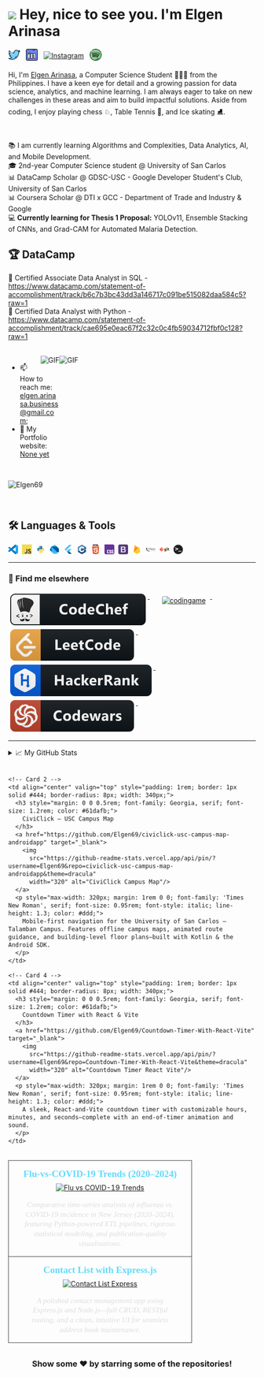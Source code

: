 <h1><img src="https://emojis.slackmojis.com/emojis/images/1531849430/4246/blob-sunglasses.gif?1531849430" width="30"/> Hey, nice to see you. I'm Elgen Arinasa</h1>

<!-- Social links, left-aligned with uniform 24×24px icons -->
<div align="left" style="display: flex; align-items: center; gap: 12px; margin-top: 1rem;">
  <a href="https://twitter.com/" target="_blank">
    <img src="https://raw.githubusercontent.com/AbhishekMaira10/AbhishekMaira10/master/Resources/png/twitter.png"
         alt="Twitter" width="24" height="24">
  </a>
  <a href="https://www.facebook.com/retardenism" target="_blank">
    <img src="https://raw.githubusercontent.com/AbhishekMaira10/AbhishekMaira10/master/linkedin.png"
         alt="Facebook" width="24" height="24">
  </a>
  <a href="https://www.instagram.com/elgenmar/" target="_blank">
    <img src="https://upload.wikimedia.org/wikipedia/commons/thumb/9/95/Instagram_logo_2022.svg/1200px-Instagram_logo_2022.svg.png"
         alt="Instagram" width="24" height="24">
  </a>
  <a href="https://open.spotify.com/user/31gmzydmc7kczadnpzxijeooj6va" target="_blank">
    <img src="https://raw.githubusercontent.com/AbhishekMaira10/AbhishekMaira10/master/Resources/png/spotify.png"
         alt="Spotify" width="24" height="24">
  </a>
</div>


<br>
Hi, I'm <a href="https://www.facebook.com/retardenism">Elgen Arinasa</a>, a Computer Science Student 👨🏻‍💻 from the Philippines. I have a keen eye for detail and a growing passion for data science, analytics, and machine learning. I am always eager to take on new challenges in these areas and aim to build impactful solutions. Aside from coding, I enjoy playing chess ♘, Table Tennis 🏓, and Ice skating ⛸️.<br>

<p>&nbsp;</p>

  📚 I am currently learning Algorithms and Complexities, Data Analytics, AI, and Mobile Development.<br>
  🎓 2nd-year Computer Science student @ University of San Carlos<br>
  📊 DataCamp Scholar @ GDSC-USC - Google Developer Student's Club, University of San Carlos<br>
  📊 Coursera Scholar @ DTI x GCC - Department of Trade and Industry & Google<br>
  💻 <strong>Currently learning for Thesis 1 Proposal:</strong> YOLOv11, Ensemble Stacking of CNNs, and Grad-CAM for Automated Malaria Detection.<br>
</p>

<h2>🏆 DataCamp </h2>

🥇 Certified Associate Data Analyst in SQL - https://www.datacamp.com/statement-of-accomplishment/track/b6c7b3bc43dd3a146717c091be515082daa584c5?raw=1 <br>
🥇 Certified Data Analyst with Python - https://www.datacamp.com/statement-of-accomplishment/track/cae695e0eac67f2c32c0c4fb59034712fbf0c128?raw=1

<br>

<!-- https://media.giphy.com/media/SWoSkN6DxTszqIKEqv/giphy.gif -->
<img align="right" height="250" width="400" alt="GIF" src="https://miro.medium.com/max/1360/1*IRGHmiGsa16stedQvIaZfw.gif" />

<img align="right" alt="GIF" src="https://media.giphy.com/media/3ohzdKvLT1DxFxhZAI/giphy.gif" />

 - 📫 How to reach me: [elgen.arinasa.business@gmail.com](mailto:elgen.arinasa.business@gmail.com);
 - 🔗 My Portfolio website: [None yet](https:)
 
 <br>

 <p align="left"> <img src="https://komarev.com/ghpvc/?username=Elgen69" alt="Elgen69" /> </p>
 
 </br>

## 🛠 Languages & Tools

<div align="left" style="display: flex; flex-wrap: wrap; gap: 8px; margin: 1rem 0;">
  <img src="https://raw.githubusercontent.com/github/explore/80688e429a7d4ef2fca1e82350fe8e3517d3494d/topics/visual-studio-code/visual-studio-code.png"
       alt="VS Code" width="20" height="20">
  <img src="https://raw.githubusercontent.com/github/explore/80688e429a7d4ef2fca1e82350fe8e3517d3494d/topics/javascript/javascript.png"
       alt="JavaScript" width="20" height="20">
  <img src="https://raw.githubusercontent.com/github/explore/80688e429a7d4ef2fca1e82350fe8e3517d3494d/topics/python/python.png"
       alt="Python" width="20" height="20">
  <img src="https://raw.githubusercontent.com/github/explore/80688e429a7d4ef2fca1e82350fe8e3517d3494d/topics/dart/dart.png"
       alt="Dart" width="20" height="20">
  <img src="https://raw.githubusercontent.com/github/explore/80688e429a7d4ef2fca1e82350fe8e3517d3494d/topics/flutter/flutter.png"
       alt="Flutter" width="20" height="20">
  <img src="https://raw.githubusercontent.com/github/explore/80688e429a7d4ef2fca1e82350fe8e3517d3494d/topics/cpp/cpp.png"
       alt="C++" width="20" height="20">
  <img src="https://raw.githubusercontent.com/github/explore/80688e429a7d4ef2fca1e82350fe8e3517d3494d/topics/html/html.png"
       alt="HTML5" width="20" height="20">
  <img src="https://raw.githubusercontent.com/github/explore/80688e429a7d4ef2fca1e82350fe8e3517d3494d/topics/css/css.png"
       alt="CSS3" width="20" height="20">
  <img src="https://raw.githubusercontent.com/github/explore/80688e429a7d4ef2fca1e82350fe8e3517d3494d/topics/bootstrap/bootstrap.png"
       alt="Bootstrap" width="20" height="20">
  <img src="https://raw.githubusercontent.com/github/explore/80688e429a7d4ef2fca1e82350fe8e3517d3494d/topics/firebase/firebase.png"
       alt="Firebase" width="20" height="20">
  <img src="https://raw.githubusercontent.com/github/explore/80688e429a7d4ef2fca1e82350fe8e3517d3494d/topics/flask/flask.png"
       alt="Flask" width="20" height="20">
  <img src="https://raw.githubusercontent.com/github/explore/80688e429a7d4ef2fca1e82350fe8e3517d3494d/topics/git/git.png"
       alt="Git" width="20" height="20">
  <img src="https://raw.githubusercontent.com/github/explore/80688e429a7d4ef2fca1e82350fe8e3517d3494d/topics/terminal/terminal.png"
       alt="Terminal" width="20" height="20">
</div>

---

### 📢 Find me elsewhere
<p align="left">
  <a href="https://www.codechef.com/users/">
    <img src="https://raw.githubusercontent.com/AbhishekMaira10/AbhishekMaira10/master/Resources/svg/codechef.svg" alt="codechef" style="vertical-align:top; margin:4px">
  </a>&nbsp;&nbsp;&nbsp;

  <a href="https://www.codingame.com/profile/4f85742a12433267f070f10ac99d164f5737536">
      <img src="https://cdn.brandfetch.io/idIfiwZMnL/theme/dark/logo.svg?c=1dxbfHSJFAPEGdCLU4o5B" alt="codingame" style="vertical-align:top; margin:4px; border: 5px solid white; border-radius: 8px; width: 138px; height: 32px;">
  </a>&nbsp;&nbsp;&nbsp;
  
  <a href="https://leetcode.com/https://leetcode.com/u/subaruelgenkun/">
    <img src="https://raw.githubusercontent.com/AbhishekMaira10/AbhishekMaira10/master/Resources/svg/leetcode.svg" alt="leetcode" style="vertical-align:top; margin:4px">
  </a>&nbsp;&nbsp;&nbsp;

  <a href="https://www.hackerrank.com/">
    <img src="https://raw.githubusercontent.com/AbhishekMaira10/AbhishekMaira10/master/Resources/svg/hackerrank.svg" alt="hackerrank" style="vertical-align:top; margin:4px">
  </a>&nbsp;&nbsp;&nbsp;
  
  <a href="https://www.codewars.com/users/">
    <img src="https://raw.githubusercontent.com/AbhishekMaira10/AbhishekMaira10/master/Resources/svg/codewars.svg" alt="codewars" style="vertical-align:top; margin:4px">
  </a> &nbsp;&nbsp;&nbsp;
</p>

<hr>

<details>
  <summary>📈 My GitHub Stats</summary>
  <p align="center">
    <img src="https://github-readme-stats.vercel.app/api?username=Elgen69&show_icons=true&theme=gotham" alt="Elgen69" />
  </p>
</details>

</br>

<table align="center" cellpadding="0" cellspacing="0" style="margin: 2rem auto;">
  <tr>
    <!-- Card 1 -->
    <td align="center" valign="top" style="padding: 1rem; border: 1px solid #444; border-radius: 8px; width: 340px;">
      <h3 style="margin: 0 0 0.5rem; font-family: Georgia, serif; font-size: 1.2rem; color: #61dafb;">
        Flu-vs-COVID-19 Trends (2020–2024)
      </h3>
      <a href="https://github.com/Elgen69/Flu-vs-COVID-19-Trends-2020-2024-in-New-Jersey" target="_blank">
        <img
          src="https://github-readme-stats.vercel.app/api/pin/?username=Elgen69&repo=Flu-vs-COVID-19-Trends-2020-2024-in-New-Jersey&theme=dracula"
          width="320" alt="Flu vs COVID-19 Trends"/>
      </a>
      <p style="max-width: 320px; margin: 1rem 0 0; font-family: 'Times New Roman', serif; font-size: 0.95rem; font-style: italic; line-height: 1.3; color: #ddd;">
        Comparative time-series analysis of influenza vs. COVID-19 incidence in New Jersey (2020–2024), featuring Python-powered ETL pipelines, rigorous statistical modeling, and publication-quality visualizations.
      </p>
    </td>

    <!-- Card 2 -->
    <td align="center" valign="top" style="padding: 1rem; border: 1px solid #444; border-radius: 8px; width: 340px;">
      <h3 style="margin: 0 0 0.5rem; font-family: Georgia, serif; font-size: 1.2rem; color: #61dafb;">
        CiviClick – USC Campus Map
      </h3>
      <a href="https://github.com/Elgen69/civiclick-usc-campus-map-androidapp" target="_blank">
        <img
          src="https://github-readme-stats.vercel.app/api/pin/?username=Elgen69&repo=civiclick-usc-campus-map-androidapp&theme=dracula"
          width="320" alt="CiviClick Campus Map"/>
      </a>
      <p style="max-width: 320px; margin: 1rem 0 0; font-family: 'Times New Roman', serif; font-size: 0.95rem; font-style: italic; line-height: 1.3; color: #ddd;">
        Mobile-first navigation for the University of San Carlos – Talamban Campus. Features offline campus maps, animated route guidance, and building-level floor plans—built with Kotlin & the Android SDK.
      </p>
    </td>
  </tr>

  <tr>
    <!-- Card 3 -->
    <td align="center" valign="top" style="padding: 1rem; border: 1px solid #444; border-radius: 8px; width: 340px;">
      <h3 style="margin: 0 0 0.5rem; font-family: Georgia, serif; font-size: 1.2rem; color: #61dafb;">
        Contact List with Express.js
      </h3>
      <a href="https://github.com/Elgen69/Contact-List-With-Express-Project" target="_blank">
        <img
          src="https://github-readme-stats.vercel.app/api/pin/?username=Elgen69&repo=Contact-List-With-Express-Project&theme=dracula"
          width="320" alt="Contact List Express"/>
      </a>
      <p style="max-width: 320px; margin: 1rem 0 0; font-family: 'Times New Roman', serif; font-size: 0.95rem; font-style: italic; line-height: 1.3; color: #ddd;">
        A polished contact management app using Express.js and Node.js—full CRUD, RESTful routing, and a clean, intuitive UI for seamless address book maintenance.
      </p>
    </td>

    <!-- Card 4 -->
    <td align="center" valign="top" style="padding: 1rem; border: 1px solid #444; border-radius: 8px; width: 340px;">
      <h3 style="margin: 0 0 0.5rem; font-family: Georgia, serif; font-size: 1.2rem; color: #61dafb;">
        Countdown Timer with React & Vite
      </h3>
      <a href="https://github.com/Elgen69/Countdown-Timer-With-React-Vite" target="_blank">
        <img
          src="https://github-readme-stats.vercel.app/api/pin/?username=Elgen69&repo=Countdown-Timer-With-React-Vite&theme=dracula"
          width="320" alt="Countdown Timer React Vite"/>
      </a>
      <p style="max-width: 320px; margin: 1rem 0 0; font-family: 'Times New Roman', serif; font-size: 0.95rem; font-style: italic; line-height: 1.3; color: #ddd;">
        A sleek, React-and-Vite countdown timer with customizable hours, minutes, and seconds—complete with an end-of-timer animation and sound.
      </p>
    </td>
  </tr>
</table>



<div align="center">
  <h3>Show some ❤️ by starring some of the repositories!</h3>
</div>

